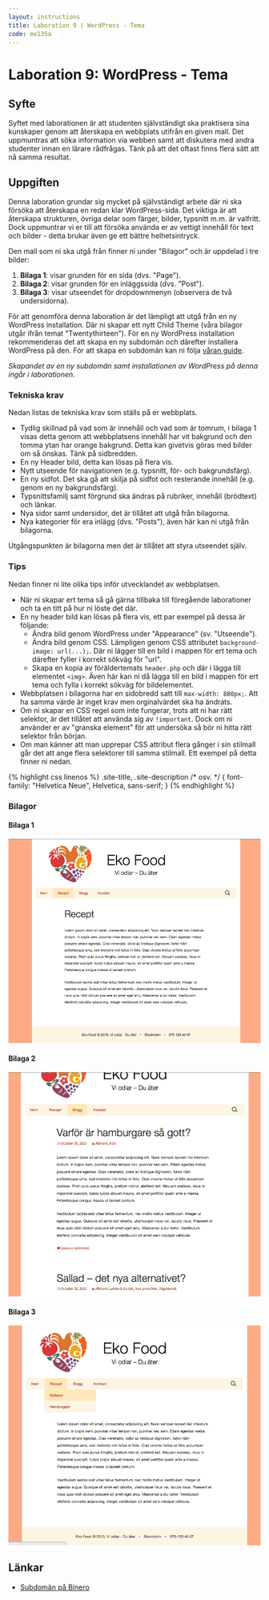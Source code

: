 ```yaml
---
layout: instructions
title: Laboration 9 | WordPress - Tema
code: me135a
---
```


# Laboration 9: WordPress - Tema

## Syfte

Syftet med laborationen är att studenten självständigt ska praktisera sina kunskaper genom att återskapa en webbplats utifrån en given mall. Det uppmuntras att söka information via webben samt att diskutera med andra studenter innan en lärare rådfrågas. Tänk på att det oftast finns flera sätt att nå samma resultat.

## Uppgiften

Denna laboration grundar sig mycket på självständigt arbete där ni ska försöka att återskapa en redan klar WordPress-sida. Det viktiga är att återskapa strukturen, övriga delar som färger, bilder, typsnitt m.m. är valfritt. Dock uppmuntrar vi er till att försöka använda er av vettigt innehåll för text och bilder - detta brukar även ge ett bättre helhetsintryck.

Den mall som ni ska utgå från finner ni under "Bilagor" och är uppdelad i tre bilder:

1. __Bilaga 1__: visar grunden för en sida (dvs. "Page").
2. __Bilaga 2__: visar grunden för en inläggssida (dvs. "Post").
3. __Bilaga 3__: visar utseendet för dropdownmenyn (observera de två undersidorna).

För att genomföra denna laboration är det lämpligt att utgå från en ny WordPress installation. Där ni skapar ett nytt Child Theme (våra bilagor utgår ifrån temat "Twentythirteen"). För en ny WordPress installation rekommenderas det att skapa en ny subdomän och därefter installera WordPress på den. För att skapa en subdomän kan ni följa [våran guide][guide].

_Skapandet av en ny subdomän samt installationen av WordPress på denna ingår i laborationen_.

### Tekniska krav

Nedan listas de tekniska krav som ställs på er webbplats.

* Tydlig skillnad på vad som är innehåll och vad som är tomrum, i bilaga 1 visas detta genom att webbplatsens innehåll har vit bakgrund och den tomma ytan har orange bakgrund. Detta kan givetvis göras med bilder om så önskas. Tänk på sidbredden.
* En ny Header bild, detta kan lösas på flera vis.
* Nytt utseende för navigationen (e.g. typsnitt, för- och bakgrundsfärg).
* En ny sidfot. Det ska gå att skilja på sidfot och resterande innehåll (e.g. genom en ny bakgrundsfärg).
* Typsnittsfamilj samt förgrund ska ändras på rubriker, innehåll (brödtext) och länkar.
* Nya sidor samt undersidor, det är tillåtet att utgå från bilagorna.
* Nya kategorier för era inlägg (dvs. "Posts"), även här kan ni utgå från bilagorna.

Utgångspunkten är bilagorna men det är tillåtet att styra utseendet själv.

### Tips

Nedan finner ni lite olika tips inför utvecklandet av webbplatsen.

* När ni skapar ert tema så gå gärna tillbaka till föregående laborationer och ta en titt på hur ni löste det där.
* En ny header bild kan lösas på flera vis, ett par exempel på dessa är följande:
    - Ändra bild genom WordPress under "Appearance" (sv. "Utseende").
    - Ändra bild genom CSS. Lämpligen genom CSS attributet `background-image: url(...);`. Där ni lägger till en bild i mappen för ert tema och därefter fyller i korrekt sökväg för "url".
    - Skapa en kopia av föräldertemats `header.php` och där i lägga till elementet `<img>`. Även här kan ni då lägga till en bild i mappen för ert tema och fylla i korrekt sökväg för bildelementet.
* Webbplatsen i bilagorna har en sidobredd satt till `max-width: 880px;`. Att ha samma värde är inget krav men orginalvärdet ska ha ändrats.
* Om ni skapar en CSS regel som inte fungerar, trots att ni har rätt selektor, är det tillåtet att använda sig av `!important`. Dock om ni använder er av "granska element" för att undersöka så bör ni hitta rätt selektor från början.
* Om man känner att man upprepar CSS attribut flera gånger i sin stilmall går det att ange flera selektorer till samma stilmall. Ett exempel på detta finner ni nedan.

{% highlight css linenos %}
.site-title, .site-description /* osv. */ {
    font-family: "Helvetica Neue", Helvetica, sans-serif;
}
{% endhighlight %}

### Bilagor

#### Bilaga 1

![Exempel på en "Page"](/assets/img/wp_exercise_3_page.png)

#### Bilaga 2

![Exempel på en "Post"](/assets/img/wp_exercise_3_posts.png)

#### Bilaga 3

![Exempel på dropdownmeny](/assets/img/wp_exercise_3_dropdown.png)

## Länkar

* [Subdomän på Binero][guide]

[guide]: /blog/wordpress/suboman-pa-binero.html

